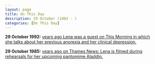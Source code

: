 ```yaml
---
layout: page
title: On This Day
description: 29 October (1992 - )
categories: [On This Day]
---
```


**29 October 1992:**
[<span id="age1"></span> years ago Lena was a guest on This Morning in which she talks about her previous anorexia and her clinical depression.](/television/granada%20television/1992/10/29/this-morning.html)

**29 October 1985:**
[<span id="age2"></span> years ago on Thames News: Lena is filmed during rehearsals for her upcoming pantomime Aladdin.](/thames%20news/1985/10/29/thames-news.html)

<!-- Script for calculating number of years ago -->
<script>
var dob = '19921029';
var year = Number(dob.substr(0, 4));
var month = Number(dob.substr(4, 2)) - 1;
var day = Number(dob.substr(6, 2));
var today = new Date();
var age1 = today.getFullYear() - year;
if (today.getMonth() < month || (today.getMonth() == month && today.getDate() < day)) {
age1--;
}
document.getElementById("age1").innerHTML=age1;

var dob = '19851029';
var year = Number(dob.substr(0, 4));
var month = Number(dob.substr(4, 2)) - 1;
var day = Number(dob.substr(6, 2));
var today = new Date();
var age2 = today.getFullYear() - year;
if (today.getMonth() < month || (today.getMonth() == month && today.getDate() < day)) {
age2--;
}
document.getElementById("age2").innerHTML=age2;
</script>

